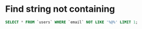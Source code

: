 # Find string not containing

```sql
SELECT * FROM `users` WHERE `email` NOT LIKE '%@%' LIMIT 1;
```